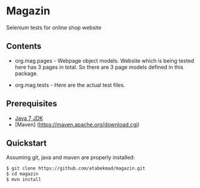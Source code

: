 # Magazin
Selenium tests for online shop website

## Contents

* org.mag.pages - Webpage object models. Website which is being tested here has 3 pages in total. So there are 3 page models defined in this package.

* org.mag.tests - Here are the actual test files. 

## Prerequisites
* [Java 7 JDK](http://www.oracle.com/technetwork/java/javase/downloads/index.html)
* [Maven] (https://maven.apache.org/download.cgi) 

## Quickstart

Assuming git, java and maven are properly installed:

```bash
$ git clone https://github.com/atabekmad/magazin.git
$ cd magazin
$ mvn install
```



